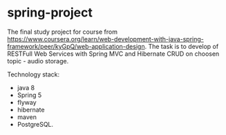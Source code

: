 # spring-project
The final study project for course from https://www.coursera.org/learn/web-development-with-java-spring-framework/peer/kyGpQ/web-application-design.
The task is to develop of RESTFull Web Services with Spring MVC and Hibernate CRUD on choosen topic - audio storage.

Technology stack: 
* java 8
* Spring 5
* flyway
* hibernate
* maven
* PostgreSQL.

